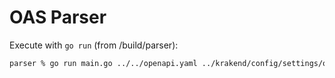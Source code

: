 # OAS Parser

Execute with `go run` (from /build/parser):
```bash
parser % go run main.go ../../openapi.yaml ../krakend/config/settings/operations.json
```

